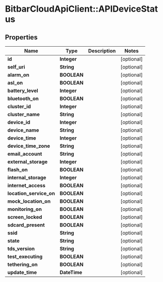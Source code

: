 # BitbarCloudApiClient::APIDeviceStatus

## Properties
Name | Type | Description | Notes
------------ | ------------- | ------------- | -------------
**id** | **Integer** |  | [optional] 
**self_uri** | **String** |  | [optional] 
**alarm_on** | **BOOLEAN** |  | [optional] 
**asl_on** | **BOOLEAN** |  | [optional] 
**battery_level** | **Integer** |  | [optional] 
**bluetooth_on** | **BOOLEAN** |  | [optional] 
**cluster_id** | **Integer** |  | [optional] 
**cluster_name** | **String** |  | [optional] 
**device_id** | **Integer** |  | [optional] 
**device_name** | **String** |  | [optional] 
**device_time** | **Integer** |  | [optional] 
**device_time_zone** | **String** |  | [optional] 
**email_account** | **String** |  | [optional] 
**external_storage** | **Integer** |  | [optional] 
**flash_on** | **BOOLEAN** |  | [optional] 
**internal_storage** | **Integer** |  | [optional] 
**internet_access** | **BOOLEAN** |  | [optional] 
**location_service_on** | **BOOLEAN** |  | [optional] 
**mock_location_on** | **BOOLEAN** |  | [optional] 
**monitoring_on** | **BOOLEAN** |  | [optional] 
**screen_locked** | **BOOLEAN** |  | [optional] 
**sdcard_present** | **BOOLEAN** |  | [optional] 
**ssid** | **String** |  | [optional] 
**state** | **String** |  | [optional] 
**tds_version** | **String** |  | [optional] 
**test_executing** | **BOOLEAN** |  | [optional] 
**tethering_on** | **BOOLEAN** |  | [optional] 
**update_time** | **DateTime** |  | [optional] 

